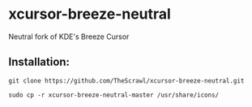 # xcursor-breeze-neutral
Neutral fork of KDE's Breeze Cursor

## Installation:
```
git clone https://github.com/TheScrawl/xcursor-breeze-neutral.git

sudo cp -r xcursor-breeze-neutral-master /usr/share/icons/
